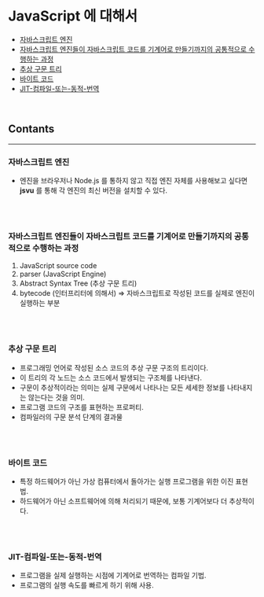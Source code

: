 # JavaScript 에 대해서

- [자바스크립트 엔진](#자바스크립트-엔진)
- [자바스크립트 엔진들이 자바스크립트 코드를 기계어로 만들기까지의 공통적으로 수행하는 과정](#자바스크립트-엔진들이-자바스크립트-코드를-기계어로-만들기까지의-공통적으로-수행하는-과정)
- [추상 구문 트리](#추상-구문-트리)
- [바이트 코드](#바이트-코드)
- [JIT-컴파일-또는-동적-번역](#JIT-컴파일-또는-동적-번역)

<br/>

## Contants

---

### 자바스크립트 엔진

- 엔진을 브라우저나 Node.js 를 통하지 않고 직접 엔진 자체를 사용해보고 싶다면 **jsvu** 를 통해 각 엔진의 최신 버전을 설치할 수 있다.

<br/>
<br/>

### 자바스크립트 엔진들이 자바스크립트 코드를 기계어로 만들기까지의 공통적으로 수행하는 과정

1. JavaScript source code
2. parser (JavaScript Engine)
3. Abstract Syntax Tree (추상 구문 트리)
4. bytecode (인터프리터에 의해서) => 자바스크립트로 작성된 코드를 실제로 엔진이 실행하는 부분

<br/>
<br/>

### 추상 구문 트리

- 프로그래밍 언어로 작성된 소스 코드의 추상 구문 구조의 트리이다.
- 이 트리의 각 노드는 소스 코드에서 발생되는 구조체를 나타낸다.
- 구문이 추상적이라는 의미는 실제 구문에서 나타나는 모든 세세한 정보를 나타내지는 않는다는 것을 의미.
- 프로그램 코드의 구조를 표현하는 프로퍼티.
- 컴파일러의 구문 분석 단계의 결과물

<br/>
<br/>

### 바이트 코드

- 특정 하드웨어가 아닌 가상 컴퓨터에서 돌아가는 실행 프로그램을 위한 이진 표현법.
- 하드웨어가 아닌 소프트웨어에 의해 처리되기 때문에, 보통 기계어보다 더 추상적이다.

<br/>
<br/>

### JIT-컴파일-또는-동적-번역

- 프로그램을 실제 실행하는 시점에 기계어로 번역하는 컴파일 기법.
- 프로그램의 실행 속도를 빠르게 하기 위해 사용.
